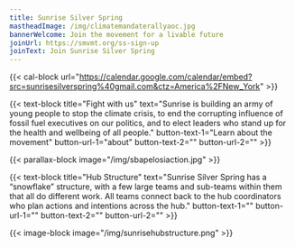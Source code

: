 ```yaml
---
title: Sunrise Silver Spring
mastheadImage: /img/climatemandaterallyaoc.jpg
bannerWelcome: Join the movement for a livable future
joinUrl: https://smvmt.org/ss-sign-up
joinText: Join Sunrise Silver Spring
---
```

{{< cal-block url="https://calendar.google.com/calendar/embed?src=sunrisesilverspring%40gmail.com&ctz=America%2FNew_York" >}}

{{< text-block title="Fight with us" text="Sunrise is building an army of young people to stop the climate crisis, to end the corrupting influence of fossil fuel executives on our politics, and to elect leaders who stand up for the health and wellbeing of all people." button-text-1="Learn about the movement" button-url-1="about" button-text-2="" button-url-2="" >}}

{{< parallax-block image="/img/sbapelosiaction.jpg" >}}

{{< text-block title="Hub Structure" text="Sunrise Silver Spring has a “snowflake” structure, with a few large teams and sub-teams within them that all do different work. All teams connect back to the hub coordinators who plan actions and intentions across the hub." button-text-1="" button-url-1="" button-text-2="" button-url-2="" >}}

{{< image-block image="/img/sunrisehubstructure.png" >}}